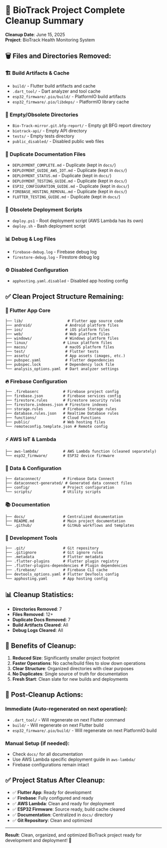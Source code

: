 # 🧹 BioTrack Project Complete Cleanup Summary

**Cleanup Date**: June 15, 2025  
**Project**: BioTrack Health Monitoring System

## 🗑️ Files and Directories Removed:

### 🏗️ Build Artifacts & Cache
- `build/` - Flutter build artifacts and cache
- `.dart_tool/` - Dart analyzer and tool cache
- `esp32_firmware/.pio/build/` - PlatformIO build artifacts
- `esp32_firmware/.pio/libdeps/` - PlatformIO library cache

### 📁 Empty/Obsolete Directories
- `Bio-Track-mirror.git.bfg-report/` - Empty git BFG report directory
- `biotrack-api/` - Empty API directory
- `tests/` - Empty tests directory
- `public_disabled/` - Disabled public web files

### 📝 Duplicate Documentation Files
- `DEPLOYMENT_COMPLETE.md` - Duplicate (kept in `docs/`)
- `DEPLOYMENT_GUIDE_AWS_IOT.md` - Duplicate (kept in `docs/`)
- `DEPLOYMENT_STATUS.md` - Duplicate (kept in `docs/`)
- `DEPLOYMENT_TESTING_GUIDE.md` - Duplicate (kept in `docs/`)
- `ESP32_CONFIGURATION_GUIDE.md` - Duplicate (kept in `docs/`)
- `FIREBASE_HOSTING_REMOVAL.md` - Duplicate (kept in `docs/`)
- `FLUTTER_TESTING_GUIDE.md` - Duplicate (kept in `docs/`)

### 🚀 Obsolete Deployment Scripts
- `deploy.ps1` - Root deployment script (AWS Lambda has its own)
- `deploy.sh` - Bash deployment script

### 📊 Debug & Log Files
- `firebase-debug.log` - Firebase debug log
- `firestore-debug.log` - Firestore debug log

### ⚙️ Disabled Configuration
- `apphosting.yaml.disabled` - Disabled app hosting config

## ✅ Clean Project Structure Remaining:

### 📱 Flutter App Core
```
├── lib/                    # Flutter app source code
├── android/               # Android platform files
├── ios/                   # iOS platform files
├── web/                   # Web platform files
├── windows/               # Windows platform files
├── linux/                # Linux platform files
├── macos/                 # macOS platform files
├── test/                  # Flutter tests
├── assets/                # App assets (images, etc.)
├── pubspec.yaml           # Flutter dependencies
├── pubspec.lock           # Dependency lock file
└── analysis_options.yaml  # Dart analyzer settings
```

### 🔥 Firebase Configuration
```
├── .firebaserc           # Firebase project config
├── firebase.json         # Firebase services config
├── firestore.rules       # Firestore security rules
├── firestore.indexes.json # Firestore indexes
├── storage.rules         # Firebase Storage rules
├── database.rules.json   # Realtime Database rules
├── functions/            # Cloud Functions
├── public/               # Web hosting files
└── remoteconfig.template.json # Remote config
```

### ⚡ AWS IoT & Lambda
```
├── aws-lambda/           # AWS Lambda function (cleaned separately)
└── esp32_firmware/       # ESP32 device firmware
```

### 🔧 Data & Configuration
```
├── dataconnect/          # Firebase Data Connect
├── dataconnect-generated/ # Generated data connect files
├── config/               # Project configuration
└── scripts/              # Utility scripts
```

### 📚 Documentation
```
├── docs/                 # Centralized documentation
├── README.md             # Main project documentation
└── .github/              # GitHub workflows and templates
```

### 🔄 Development Tools
```
├── .git/                 # Git repository
├── .gitignore            # Git ignore rules
├── .metadata             # Flutter metadata
├── .flutter-plugins      # Flutter plugin registry
├── .flutter-plugins-dependencies # Plugin dependencies
├── .firebase/            # Firebase CLI cache
├── devtools_options.yaml # Flutter DevTools config
└── apphosting.yaml       # App hosting config
```

## 📊 Cleanup Statistics:

- **Directories Removed**: 7
- **Files Removed**: 12+
- **Duplicate Docs Removed**: 7
- **Build Artifacts Cleared**: All
- **Debug Logs Cleared**: All

## 🎯 Benefits of Cleanup:

1. **Reduced Size**: Significantly smaller project footprint
2. **Faster Operations**: No cache/build files to slow down operations
3. **Clear Structure**: Organized directories with clear purposes
4. **No Duplicates**: Single source of truth for documentation
5. **Fresh Start**: Clean slate for new builds and deployments

## 🚀 Post-Cleanup Actions:

### Immediate (Auto-regenerated on next operation):
- `.dart_tool/` - Will regenerate on next Flutter command
- `build/` - Will regenerate on next Flutter build
- `esp32_firmware/.pio/build/` - Will regenerate on next PlatformIO build

### Manual Setup (if needed):
- Check `docs/` for all documentation
- Use AWS Lambda specific deployment guide in `aws-lambda/`
- Firebase configurations remain intact

## ✅ Project Status After Cleanup:

- ✅ **Flutter App**: Ready for development
- ✅ **Firebase**: Fully configured and ready
- ✅ **AWS Lambda**: Clean and ready for deployment
- ✅ **ESP32 Firmware**: Source ready, build cache cleared
- ✅ **Documentation**: Centralized in `docs/` directory
- ✅ **Git Repository**: Clean and optimized

---

**Result**: Clean, organized, and optimized BioTrack project ready for development and deployment! 🎉
